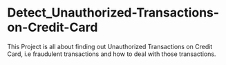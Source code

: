# Detect_Unauthorized-Transactions-on-Credit-Card
This Project is all about finding out Unauthorized Transactions on Credit Card, i.e fraudulent transactions and how to deal with those transactions.
